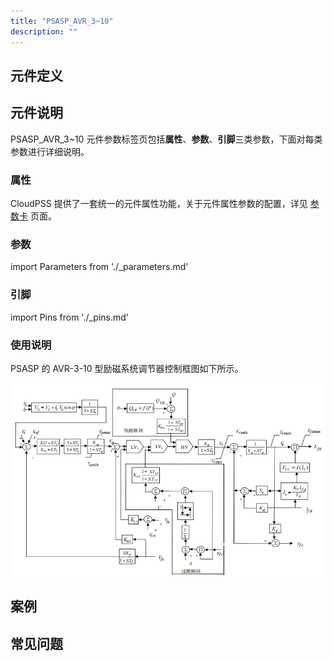 ```yaml
---
title: "PSASP_AVR_3~10"
description: ""
---
```


## 元件定义

## 元件说明

PSASP\_AVR\_3\~10 元件参数标签页包括**属性**、**参数**、**引脚**三类参数，下面对每类参数进行详细说明。

### 属性

CloudPSS 提供了一套统一的元件属性功能，关于元件属性参数的配置，详见 [参数卡](docs/documents/software/10-xstudio/20-simstudio/40-workbench/20-function-zone/30-design-tab/30-param-panel/index.md) 页面。

### 参数

import Parameters from './_parameters.md'

<Parameters/>

### 引脚

import Pins from './_pins.md'

<Pins/>

### 使用说明
PSASP 的 AVR-3-10 型励磁系统调节器控制框图如下所示。

![等效图](./PSASP_AVR_3_10.png)

## 案例

## 常见问题

